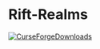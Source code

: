 # Rift-Realms
[![CurseForgeDownloads](https://img.shields.io/curseforge/dt/864665?label=Download&color=393939&labelColor=EA099E&style=for-the-badge&logo=curseforge&logoColor=white)](https://www.curseforge.com/minecraft/modpacks/rift-realms)
